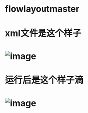 # flowlayoutmaster
# xml文件是这个样子
# ![image](https://user-images.githubusercontent.com/17561614/120174794-1454f000-c238-11eb-93ec-2c07b78e468b.png)
# 运行后是这个样子滴
# ![image](https://user-images.githubusercontent.com/17561614/120175204-888f9380-c238-11eb-8d83-8e1fa07e9c1f.png)
